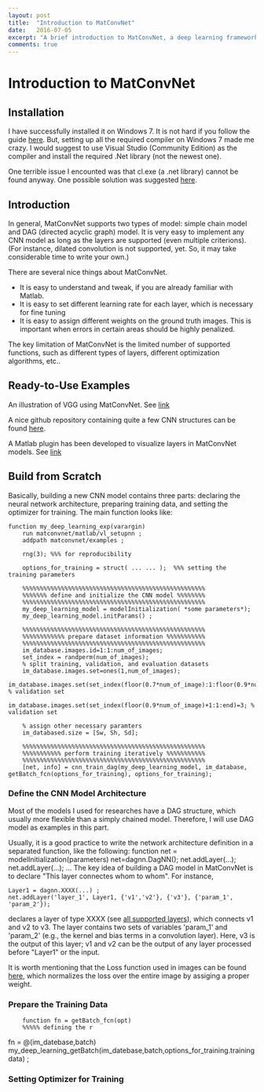 ```yaml
---
layout: post
title:  "Introduction to MatConvNet"
date:   2016-07-05
excerpt: "A brief introduction to MatConvNet, a deep learning framework in Matlab. Installation, basic usage, coding philosophy, and examples will be introducted."
comments: true
---
```


# Introduction to MatConvNet



## Installation

I have successfully installed it on Windows 7. It is not hard if you follow the guide [here](http://www.vlfeat.org/matconvnet/install/). But, setting up all the required compiler on Windows 7 made me crazy. I would suggest to use Visual Studio (Community Edition) as the compiler and install the required .Net library (not the newest one). 

One terrible issue I encounted was that cl.exe (a .net library) cannot be found anyway. One possible solution was suggested [here](http://stackoverflow.com/questions/32091593/cannot-install-windows-sdk-7-1-on-windows-10).

## Introduction

In general, MatConvNet supports two types of model: simple chain model and DAG (directed acyclic graph) model. It is very easy to implement any CNN model as long as the layers are supported (even multiple criterions). (For instance, dilated convolution is not supported, yet. So, it may take considerable time to write your own.)

There are several nice things about MatConvNet. 
* It is easy to understand and tweak, if you are already familiar with Matlab. 
* It is easy to set different learning rate for each layer, which is necessary for fine tuning
* It is easy to assign different weights on the ground truth images. This is important when errors in certain areas should be highly penalized. 

The key limitation of MatConvNet is the limited number of supported functions, such as different types of layers, different optimization algorithms, etc.. 


## Ready-to-Use Examples

An illustration of VGG using MatConvNet. See [link](http://www.robots.ox.ac.uk/~vgg/practicals/cnn/)

A nice github repository containing quite a few CNN structures can be found [here](https://github.com/jxchen01/matconvnet-calvin). 

A Matlab plugin has been developed to visualize layers in MatConvNet models. See [link](http://vision03.csail.mit.edu/cnn_art/index.html)

## Build from Scratch

Basically, building a new CNN model contains three parts: declaring the neural network architecture, preparing training data, and setting the optimizer for training. The main function looks like:

	function my_deep_learning_exp(varargin)
		run matconvnet/matlab/vl_setupnn ;
		addpath matconvnet/examples ;
		
		rng(3); %%% for reproducibility
		
		options_for_training = struct( ... ... );  %%% setting the training parameters
		
		%%%%%%%%%%%%%%%%%%%%%%%%%%%%%%%%%%%%%%%%%%%%%%%%%%%%
		%%%%%%% define and initialize the CNN model %%%%%%%%
		%%%%%%%%%%%%%%%%%%%%%%%%%%%%%%%%%%%%%%%%%%%%%%%%%%%%
		my_deep_learning_model = modelInitialization( *some parameters*);
		my_deep_learning_model.initParams() ;
		
		%%%%%%%%%%%%%%%%%%%%%%%%%%%%%%%%%%%%%%%%%%%%%%%%%%%%
		%%%%%%%%%%%% prepare dataset information %%%%%%%%%%%
		%%%%%%%%%%%%%%%%%%%%%%%%%%%%%%%%%%%%%%%%%%%%%%%%%%%%
		im_database.images.id=1:1:num_of_images;
		set_index = randperm(num_of_images);
		% split training, validation, and evaluation datasets
		im_database.images.set=ones(1,num_of_images);
		im_database.images.set(set_index(floor(0.7*num_of_image):1:floor(0.9*num_of_image))=2; % validation set
		im_database.images.set(set_index(floor(0.9*num_of_image)+1:1:end)=3; % validation set
		
		% assign other necessary paramters
		im_databased.size = [Sw, Sh, Sd];
		
		%%%%%%%%%%%%%%%%%%%%%%%%%%%%%%%%%%%%%%%%%%%%%%%%%%%%
		%%%%%%%%%%% perform training iteratively %%%%%%%%%%%
		%%%%%%%%%%%%%%%%%%%%%%%%%%%%%%%%%%%%%%%%%%%%%%%%%%%%
		[net, info] = cnn_train_dag(my_deep_learning_model, im_database, getBatch_fcn(options_for_training), options_for_training);


### Define the CNN Model Architecture

Most of the models I used for researches have a DAG structure, which usually more flexible than a simply chained model. Therefore, I will use DAG model as examples in this part.

Usually, it is a good practice to write the network architecture definition in a separated function, like the following:
	function net = modelInitialization(parameters)
		net=dagnn.DagNN();
		net.addLayer(...);
		net.addLayer(...);
		...
The key idea of building a DAG model in MatConvNet is to declare "This layer connectes whom to whom". For instance, 

	Layer1 = dagnn.XXXX(...) ;
	net.addLayer('layer_1', Layer1, {'v1','v2'}, {'v3'}, {'param_1', 'param_2'});

declares a layer of type XXXX (see [all supported layers](https://github.com/vlfeat/matconvnet/tree/master/matlab/%2Bdagnn)), which connects v1 and v2 to v3. The layer contains two sets of variables 'param_1' and 'param_2' (e.g., the kernel and bias terms in a convolution layer). Here, v3 is the output of this layer; v1 and v2 can be the output of any layer processed before "Layer1" or the input. 

It is worth mentioning that the Loss function used in images can be found [here](https://github.com/vlfeat/matconvnet-fcn/blob/master/SegmentationLoss.m), which normalizes the loss over the entire image by assiging a proper weight. 
		

### Prepare the Training Data

		function fn = getBatch_fcn(opt)
		%%%%% defining the r
fn = @(im_datebase,batch) my_deep_learning_getBatch(im_datebase,batch,options_for_training.trainingdata) ;

### Setting Optimizer for Training